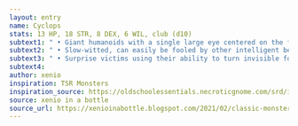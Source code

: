 ```yaml
---
layout: entry 
name: Cyclops
stats: 13 HP, 18 STR, 8 DEX, 6 WIL, club (d10)
subtext1: " • Giant humanoids with a single large eye centered on the face. Dwell in caves and herd small animals."
subtext2: " • Slow-witted, can easily be fooled by other intelligent beings."
subtext3: " • Surprise victims using their ability to turn invisible for a short time."
subtext4: 
author: xenio
inspiration: TSR Monsters
inspiration_source: https://oldschoolessentials.necroticgnome.com/srd/index.php/Monster_Descriptions
source: xenio in a bottle
source_url: https://xenioinabottle.blogspot.com/2021/02/classic-monsters-for-cairnito-part-1.html
---
```

